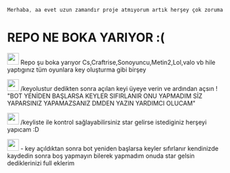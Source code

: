 ```js 
Merhaba, aa evet uzun zamandır proje atmıyorum artık herşey çok zoruma gidiyor ve mutsuz hissediyorum sabahları gülen birisiyim geceleri çökmüş bir ihtiyar oluyorum
```

# REPO NE BOKA YARIYOR :(


<img src="https://cdn.discordapp.com/emojis/1218886373898195011.webp?size=96&quality=lossless" width="27px"> Repo şu boka yarıyor Cs,Craftrise,Sonoyuncu,Metin2,Lol,valo vb hile yaptıgınız tüm oyunlara key
oluşturma gibi birşey
   
<img src="https://cdn.discordapp.com/emojis/1218886373898195011.webp?size=96&quality=lossless" width="27px"> /keyolustur dedikten sonra açılan keyi üyeye verin ve ardından açsın ! "BOT YENİDEN BAŞLARSA KEYLER SIFIRLANIR ONU YAPMADIM SİZ YAPARSINIZ YAPAMAZSANIZ DMDEN YAZIN YARDIMCI OLUCAM"

<img src="https://cdn.discordapp.com/emojis/1218886373898195011.webp?size=96&quality=lossless" width="27px"> /keyliste ile kontrol sağlayabilirsiniz star gelirse istediginiz herşeyi yapıcam :D

<img src="https://cdn.discordapp.com/emojis/1182973817266655303.gif?size=96&quality=lossless" width="27px"> 
- key açıldıktan sonra bot yeniden başlarsa keyler sıfırlanır kendinizde kaydedin sonra boş yapmayın bilerek yapmadım onuda
star gelsin dediklerinizi full eklerim 


